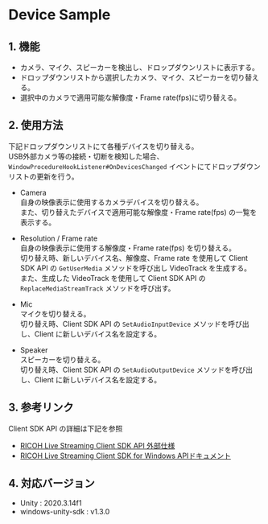 # Device Sample

## 1. 機能
* カメラ、マイク、スピーカーを検出し、ドロップダウンリストに表示する。
* ドロップダウンリストから選択したカメラ、マイク、スピーカーを切り替える。
* 選択中のカメラで適用可能な解像度・Frame rate(fps)に切り替える。

## 2. 使用方法
下記ドロップダウンリストにて各種デバイスを切り替える。  
USB外部カメラ等の接続・切断を検知した場合、`WindowProcedureHookListener#OnDevicesChanged` イベントにてドロップダウンリストの更新を行う。

* Camera  
  自身の映像表示に使用するカメラデバイスを切り替える。  
  また、切り替えたデバイスで適用可能な解像度・Frame rate(fps) の一覧を表示する。

* Resolution / Frame rate  
  自身の映像表示に使用する解像度・Frame rate(fps) を切り替える。  
  切り替え時、新しいデバイス名、解像度、Frame rate を使用して Client SDK API の `GetUserMedia` メソッドを呼び出し VideoTrack を生成する。  
  また、生成した VideoTrack を使用して Client SDK API の `ReplaceMediaStreamTrack` メソッドを呼び出す。

* Mic  
  マイクを切り替える。  
  切り替え時、Client SDK API の `SetAudioInputDevice` メソッドを呼び出し、Client に新しいデバイス名を設定する。

* Speaker  
  スピーカーを切り替える。  
  切り替え時、Client SDK API の `SetAudioOutputDevice` メソッドを呼び出し、Client に新しいデバイス名を設定する。

## 3. 参考リンク
Client SDK API の詳細は下記を参照
* [RICOH Live Streaming Client SDK API 外部仕様](https://api.livestreaming.ricoh/document/ricoh-live-streaming-client-sdk-api-%e5%a4%96%e9%83%a8%e4%bb%95%e6%a7%98/)
* [RICOH Live Streaming Client SDK for Windows APIドキュメント](https://github.com/ricoh-live-streaming-api/windows-unity-sdk/tree/main/doc)

## 4. 対応バージョン
* Unity : 2020.3.14f1
* windows-unity-sdk : v1.3.0



